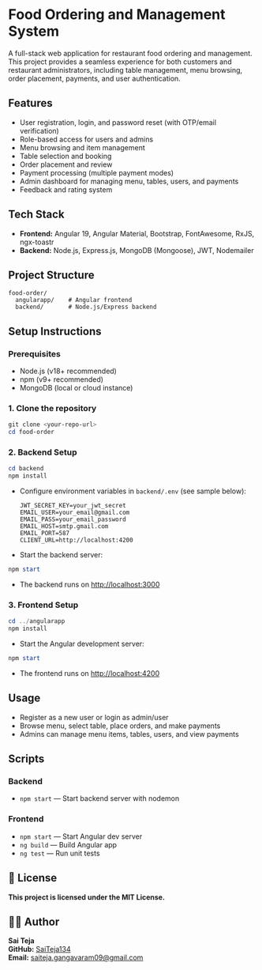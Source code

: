 # Food Ordering and Management System

A full-stack web application for restaurant food ordering and management. This project provides a seamless experience for both customers and restaurant administrators, including table management, menu browsing, order placement, payments, and user authentication.

## Features

- User registration, login, and password reset (with OTP/email verification)
- Role-based access for users and admins
- Menu browsing and item management
- Table selection and booking
- Order placement and review
- Payment processing (multiple payment modes)
- Admin dashboard for managing menu, tables, users, and payments
- Feedback and rating system

## Tech Stack

- **Frontend:** Angular 19, Angular Material, Bootstrap, FontAwesome, RxJS, ngx-toastr
- **Backend:** Node.js, Express.js, MongoDB (Mongoose), JWT, Nodemailer

## Project Structure

```
food-order/
  angularapp/    # Angular frontend
  backend/       # Node.js/Express backend
```

## Setup Instructions

### Prerequisites
- Node.js (v18+ recommended)
- npm (v9+ recommended)
- MongoDB (local or cloud instance)

### 1. Clone the repository
```powershell
git clone <your-repo-url>
cd food-order
```

### 2. Backend Setup
```powershell
cd backend
npm install
```
- Configure environment variables in `backend/.env` (see sample below):
  ```env
  JWT_SECRET_KEY=your_jwt_secret
  EMAIL_USER=your_email@gmail.com
  EMAIL_PASS=your_email_password
  EMAIL_HOST=smtp.gmail.com
  EMAIL_PORT=587
  CLIENT_URL=http://localhost:4200
  ```
- Start the backend server:
```powershell
npm start
```
- The backend runs on [http://localhost:3000](http://localhost:3000)

### 3. Frontend Setup
```powershell
cd ../angularapp
npm install
```
- Start the Angular development server:
```powershell
npm start
```
- The frontend runs on [http://localhost:4200](http://localhost:4200)

## Usage
- Register as a new user or login as admin/user
- Browse menu, select table, place orders, and make payments
- Admins can manage menu items, tables, users, and view payments

## Scripts
### Backend
- `npm start` — Start backend server with nodemon

### Frontend
- `npm start` — Start Angular dev server
- `ng build` — Build Angular app
- `ng test` — Run unit tests

## 📄 License
**This project is licensed under the MIT License.**

## 👨‍💻 Author
**Sai Teja**  
**GitHub:** [SaiTeja134](https://github.com/SaiTeja134)  
**Email:** saiteja.gangavaram09@gmail.com
